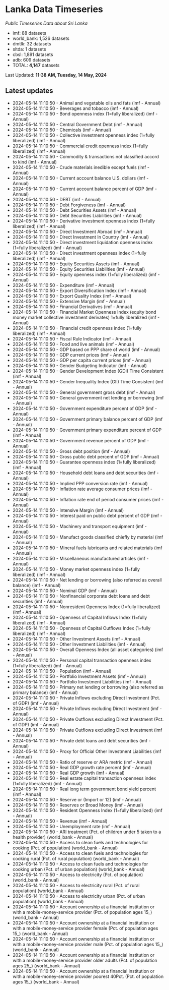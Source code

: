 # Lanka Data Timeseries
*Public Timeseries Data about Sri Lanka*

* imf: 88 datasets
* world_bank: 1,526 datasets
* dmtlk: 32 datasets
* sltda: 1 datasets
* cbsl: 1,891 datasets
* adb: 609 datasets
* TOTAL: **4,147** datasets

Last Updated: **11:38 AM, Tuesday, 14 May, 2024**

## Latest updates

* 2024-05-14 11:10:50 - Animal and vegetable oils and fats (imf - Annual)
* 2024-05-14 11:10:50 - Beverages and tobacco (imf - Annual)
* 2024-05-14 11:10:50 - Bond openness index (1=fully liberalized) (imf - Annual)
* 2024-05-14 11:10:50 - Central Government Debt (imf - Annual)
* 2024-05-14 11:10:50 - Chemicals (imf - Annual)
* 2024-05-14 11:10:50 - Collective investment openness index (1=fully liberalized) (imf - Annual)
* 2024-05-14 11:10:50 - Commercial credit openness index (1=fully liberalized) (imf - Annual)
* 2024-05-14 11:10:50 - Commodity & transactions not classified accord to kind (imf - Annual)
* 2024-05-14 11:10:50 - Crude materials inedible except fuels (imf - Annual)
* 2024-05-14 11:10:50 - Current account balance U.S. dollars (imf - Annual)
* 2024-05-14 11:10:50 - Current account balance percent of GDP (imf - Annual)
* 2024-05-14 11:10:50 - DEBT (imf - Annual)
* 2024-05-14 11:10:50 - Debt Forgiveness (imf - Annual)
* 2024-05-14 11:10:50 - Debt Securities Assets (imf - Annual)
* 2024-05-14 11:10:50 - Debt Securities Liabilities (imf - Annual)
* 2024-05-14 11:10:50 - Derivative investment openness index (1=fully liberalized) (imf - Annual)
* 2024-05-14 11:10:50 - Direct Investment Abroad (imf - Annual)
* 2024-05-14 11:10:50 - Direct Investment In Country (imf - Annual)
* 2024-05-14 11:10:50 - Direct investment liquidation openness index (1=fully liberalized) (imf - Annual)
* 2024-05-14 11:10:50 - Direct investment openness index (1=fully liberalized) (imf - Annual)
* 2024-05-14 11:10:50 - Equity Securities Assets (imf - Annual)
* 2024-05-14 11:10:50 - Equity Securities Liabilities (imf - Annual)
* 2024-05-14 11:10:50 - Equity openness index (1=fully liberalized) (imf - Annual)
* 2024-05-14 11:10:50 - Expenditure (imf - Annual)
* 2024-05-14 11:10:50 - Export Diversification Index (imf - Annual)
* 2024-05-14 11:10:50 - Export Quality Index (imf - Annual)
* 2024-05-14 11:10:50 - Extensive Margin (imf - Annual)
* 2024-05-14 11:10:50 - Financial Derivatives (imf - Annual)
* 2024-05-14 11:10:50 - Financial Market Openness Index (equity bond money market collective investment derivates) 1=fully liberalized (imf - Annual)
* 2024-05-14 11:10:50 - Financial credit openness index (1=fully liberalized) (imf - Annual)
* 2024-05-14 11:10:50 - Fiscal Rule Indicator (imf - Annual)
* 2024-05-14 11:10:50 - Food and live animals (imf - Annual)
* 2024-05-14 11:10:50 - GDP based on PPP share of world (imf - Annual)
* 2024-05-14 11:10:50 - GDP current prices (imf - Annual)
* 2024-05-14 11:10:50 - GDP per capita current prices (imf - Annual)
* 2024-05-14 11:10:50 - Gender Budgeting Indicator (imf - Annual)
* 2024-05-14 11:10:50 - Gender Development Index (GDI) Time Consistent (imf - Annual)
* 2024-05-14 11:10:50 - Gender Inequality Index (GII) Time Consistent (imf - Annual)
* 2024-05-14 11:10:50 - General government gross debt (imf - Annual)
* 2024-05-14 11:10:50 - General government net lending or borrowing (imf - Annual)
* 2024-05-14 11:10:50 - Government expenditure percent of GDP (imf - Annual)
* 2024-05-14 11:10:50 - Government primary balance percent of GDP (imf - Annual)
* 2024-05-14 11:10:50 - Government primary expenditure percent of GDP (imf - Annual)
* 2024-05-14 11:10:50 - Government revenue percent of GDP (imf - Annual)
* 2024-05-14 11:10:50 - Gross debt position (imf - Annual)
* 2024-05-14 11:10:50 - Gross public debt percent of GDP (imf - Annual)
* 2024-05-14 11:10:50 - Guarantee openness index (1=fully liberalized) (imf - Annual)
* 2024-05-14 11:10:50 - Household debt loans and debt securities (imf - Annual)
* 2024-05-14 11:10:50 - Implied PPP conversion rate (imf - Annual)
* 2024-05-14 11:10:50 - Inflation rate average consumer prices (imf - Annual)
* 2024-05-14 11:10:50 - Inflation rate end of period consumer prices (imf - Annual)
* 2024-05-14 11:10:50 - Intensive Margin (imf - Annual)
* 2024-05-14 11:10:50 - Interest paid on public debt percent of GDP (imf - Annual)
* 2024-05-14 11:10:50 - Machinery and transport equipment (imf - Annual)
* 2024-05-14 11:10:50 - Manufact goods classified chiefly by material (imf - Annual)
* 2024-05-14 11:10:50 - Mineral fuels lubricants and related materials (imf - Annual)
* 2024-05-14 11:10:50 - Miscellaneous manufactured articles (imf - Annual)
* 2024-05-14 11:10:50 - Money market openness index (1=fully liberalized) (imf - Annual)
* 2024-05-14 11:10:50 - Net lending or borrowing (also referred as overall balance) (imf - Annual)
* 2024-05-14 11:10:50 - Nominal GDP (imf - Annual)
* 2024-05-14 11:10:50 - Nonfinancial corporate debt loans and debt securities (imf - Annual)
* 2024-05-14 11:10:50 - Nonresident Openness Index (1=fully liberalized) (imf - Annual)
* 2024-05-14 11:10:50 - Openness of Capital Inflows Index (1=fully liberalized) (imf - Annual)
* 2024-05-14 11:10:50 - Openness of Capital Outflows Index (1=fully liberalized) (imf - Annual)
* 2024-05-14 11:10:50 - Other Investment Assets (imf - Annual)
* 2024-05-14 11:10:50 - Other Investment Liabilities (imf - Annual)
* 2024-05-14 11:10:50 - Overall Openness Index (all asset categories) (imf - Annual)
* 2024-05-14 11:10:50 - Personal capital transaction openness index (1=fully liberalized) (imf - Annual)
* 2024-05-14 11:10:50 - Population (imf - Annual)
* 2024-05-14 11:10:50 - Portfolio Investment Assets (imf - Annual)
* 2024-05-14 11:10:50 - Portfolio Investment Liabilities (imf - Annual)
* 2024-05-14 11:10:50 - Primary net lending or borrowing (also referred as primary balance) (imf - Annual)
* 2024-05-14 11:10:50 - Private Inflows excluding Direct Investment (Pct. of GDP) (imf - Annual)
* 2024-05-14 11:10:50 - Private Inflows excluding Direct Investment (imf - Annual)
* 2024-05-14 11:10:50 - Private Outflows excluding Direct Investment (Pct. of GDP) (imf - Annual)
* 2024-05-14 11:10:50 - Private Outflows excluding Direct Investment (imf - Annual)
* 2024-05-14 11:10:50 - Private debt loans and debt securities (imf - Annual)
* 2024-05-14 11:10:50 - Proxy for Official Other Investment Liabilities (imf - Annual)
* 2024-05-14 11:10:50 - Ratio of reserve or ARA metric (imf - Annual)
* 2024-05-14 11:10:50 - Real GDP growth rate percent (imf - Annual)
* 2024-05-14 11:10:50 - Real GDP growth (imf - Annual)
* 2024-05-14 11:10:50 - Real estate capital transaction openness index (1=fully liberalized) (imf - Annual)
* 2024-05-14 11:10:50 - Real long term government bond yield percent (imf - Annual)
* 2024-05-14 11:10:50 - Reserve or (Import or 12) (imf - Annual)
* 2024-05-14 11:10:50 - Reserves or Broad Money (imf - Annual)
* 2024-05-14 11:10:50 - Resident Openness Index (1=fully liberalized) (imf - Annual)
* 2024-05-14 11:10:50 - Revenue (imf - Annual)
* 2024-05-14 11:10:50 - Unemployment rate (imf - Annual)
* 2024-05-14 11:10:50 - ARI treatment (Pct. of children under 5 taken to a health provider) (world_bank - Annual)
* 2024-05-14 11:10:50 - Access to clean fuels and technologies for cooking (Pct. of population) (world_bank - Annual)
* 2024-05-14 11:10:50 - Access to clean fuels and technologies for cooking rural (Pct. of rural population) (world_bank - Annual)
* 2024-05-14 11:10:50 - Access to clean fuels and technologies for cooking urban (Pct. of urban population) (world_bank - Annual)
* 2024-05-14 11:10:50 - Access to electricity (Pct. of population) (world_bank - Annual)
* 2024-05-14 11:10:50 - Access to electricity rural (Pct. of rural population) (world_bank - Annual)
* 2024-05-14 11:10:50 - Access to electricity urban (Pct. of urban population) (world_bank - Annual)
* 2024-05-14 11:10:50 - Account ownership at a financial institution or with a mobile-money-service provider (Pct. of population ages 15_) (world_bank - Annual)
* 2024-05-14 11:10:50 - Account ownership at a financial institution or with a mobile-money-service provider female (Pct. of population ages 15_) (world_bank - Annual)
* 2024-05-14 11:10:50 - Account ownership at a financial institution or with a mobile-money-service provider male (Pct. of population ages 15_) (world_bank - Annual)
* 2024-05-14 11:10:50 - Account ownership at a financial institution or with a mobile-money-service provider older adults (Pct. of population ages 25_) (world_bank - Annual)
* 2024-05-14 11:10:50 - Account ownership at a financial institution or with a mobile-money-service provider poorest 40Pct. (Pct. of population ages 15_) (world_bank - Annual)